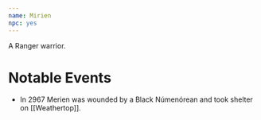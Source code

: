 ```yaml
---
name: Mirien
npc: yes
---
```


A Ranger warrior.

# Notable Events

* In 2967 Merien was wounded by a Black Númenórean and took shelter on [[Weathertop]].